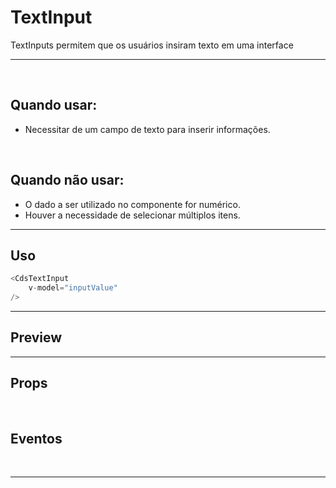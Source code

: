 # TextInput

TextInputs permitem que os usuários insiram texto em uma interface

---
<br>

## Quando usar:
- Necessitar de um campo de texto para inserir informações.

<br>

## Quando não usar:
- O dado a ser utilizado no componente for numérico.
- Houver a necessidade de selecionar múltiplos itens.


---

## Uso

```js
<CdsTextInput
	v-model="inputValue"
/>
```

---

## Preview

<PreviewBuilder
	:args
	:component="CdsTextInput"
	:events
/>

---

## Props

<APITable
	name="CdsTextInput"
	section="props"
/>
<br>

## Eventos

<APITable
	name="CdsTextInput"
	section="events"
/>
<br>

---

<script setup>
import { ref } from 'vue';
import CdsTextInput from '@/components/TextInput.vue';

const events = [
	'update:modelValue',
	'click',
	'change',
	'focus',
	'blur',
	'keydown'
];

const supportingText = ['Essa informação vai ser usada para recuperar sua conta caso esqueça a senha.', 'O text deve ter até 100 caracteres'];

const args = ref({
	inputType: 'text',
	disabled: false,
	state: 'default',
	required: false,
	fluid: false,
	mobile: false,
	floatingLabel: false,
	lazy: false,
	disableAutocomplete: false,
	label: 'Texto',
	placeholder: 'Digite algo...',
	errorMessage: 'Campo obrigatório',
	mask: null,
	tooltip: '',
	tooltipIcon: 'info-outline',
	linkText: '',
	linkUrl: '',
	supportingText: 'supportingText',
	supportLink: '',
	supportLinkUrl: '',
});
</script>
